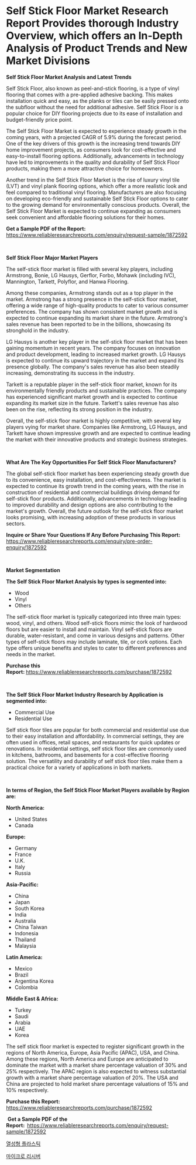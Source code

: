 <p><h1>Self Stick Floor Market Research Report Provides thorough Industry Overview, which offers an In-Depth Analysis of Product Trends and New Market Divisions</h1></p><p><strong>Self Stick Floor Market Analysis and Latest Trends</strong></p>
<p><p>Self Stick Floor, also known as peel-and-stick flooring, is a type of vinyl flooring that comes with a pre-applied adhesive backing. This makes installation quick and easy, as the planks or tiles can be easily pressed onto the subfloor without the need for additional adhesive. Self Stick Floor is a popular choice for DIY flooring projects due to its ease of installation and budget-friendly price point.</p><p>The Self Stick Floor Market is expected to experience steady growth in the coming years, with a projected CAGR of 5.9% during the forecast period. One of the key drivers of this growth is the increasing trend towards DIY home improvement projects, as consumers look for cost-effective and easy-to-install flooring options. Additionally, advancements in technology have led to improvements in the quality and durability of Self Stick Floor products, making them a more attractive choice for homeowners.</p><p>Another trend in the Self Stick Floor Market is the rise of luxury vinyl tile (LVT) and vinyl plank flooring options, which offer a more realistic look and feel compared to traditional vinyl flooring. Manufacturers are also focusing on developing eco-friendly and sustainable Self Stick Floor options to cater to the growing demand for environmentally conscious products. Overall, the Self Stick Floor Market is expected to continue expanding as consumers seek convenient and affordable flooring solutions for their homes.</p></p>
<p><strong>Get a Sample PDF of the Report:&nbsp;</strong> <a href="https://www.reliableresearchreports.com/enquiry/request-sample/1872592">https://www.reliableresearchreports.com/enquiry/request-sample/1872592</a></p>
<p>&nbsp;</p>
<p><strong>Self Stick Floor Major Market Players</strong></p>
<p><p>The self-stick floor market is filled with several key players, including Armstrong, Bonie, LG Hausys, Gerflor, Forbo, Mohawk (including IVC), Mannington, Tarkett, Polyflor, and Hanwa Flooring. </p><p>Among these companies, Armstrong stands out as a top player in the market. Armstrong has a strong presence in the self-stick floor market, offering a wide range of high-quality products to cater to various consumer preferences. The company has shown consistent market growth and is expected to continue expanding its market share in the future. Armstrong's sales revenue has been reported to be in the billions, showcasing its stronghold in the industry.</p><p>LG Hausys is another key player in the self-stick floor market that has been gaining momentum in recent years. The company focuses on innovation and product development, leading to increased market growth. LG Hausys is expected to continue its upward trajectory in the market and expand its presence globally. The company's sales revenue has also been steadily increasing, demonstrating its success in the industry.</p><p>Tarkett is a reputable player in the self-stick floor market, known for its environmentally friendly products and sustainable practices. The company has experienced significant market growth and is expected to continue expanding its market size in the future. Tarkett's sales revenue has also been on the rise, reflecting its strong position in the industry.</p><p>Overall, the self-stick floor market is highly competitive, with several key players vying for market share. Companies like Armstrong, LG Hausys, and Tarkett have shown impressive growth and are expected to continue leading the market with their innovative products and strategic business strategies.</p></p>
<p>&nbsp;</p>
<p><strong>What Are The Key Opportunities For Self Stick Floor Manufacturers?</strong></p>
<p><p>The global self-stick floor market has been experiencing steady growth due to its convenience, easy installation, and cost-effectiveness. The market is expected to continue its growth trend in the coming years, with the rise in construction of residential and commercial buildings driving demand for self-stick floor products. Additionally, advancements in technology leading to improved durability and design options are also contributing to the market's growth. Overall, the future outlook for the self-stick floor market looks promising, with increasing adoption of these products in various sectors.</p></p>
<p><strong>Inquire or Share Your Questions If Any Before Purchasing This Report:</strong> <a href="https://www.reliableresearchreports.com/enquiry/pre-order-enquiry/1872592">https://www.reliableresearchreports.com/enquiry/pre-order-enquiry/1872592</a></p>
<p>&nbsp;</p>
<p><strong>Market Segmentation</strong></p>
<p><strong>The Self Stick Floor Market Analysis by types is segmented into:</strong></p>
<p><ul><li>Wood</li><li>Vinyl</li><li>Others</li></ul></p>
<p><p>The self-stick floor market is typically categorized into three main types: wood, vinyl, and others. Wood self-stick floors mimic the look of hardwood floors but are easier to install and maintain. Vinyl self-stick floors are durable, water-resistant, and come in various designs and patterns. Other types of self-stick floors may include laminate, tile, or cork options. Each type offers unique benefits and styles to cater to different preferences and needs in the market.</p></p>
<p><strong>Purchase this Report:&nbsp;</strong><a href="https://www.reliableresearchreports.com/purchase/1872592">https://www.reliableresearchreports.com/purchase/1872592</a></p>
<p>&nbsp;</p>
<p><strong>The Self Stick Floor Market Industry Research by Application is segmented into:</strong></p>
<p><ul><li>Commercial Use</li><li>Residential Use</li></ul></p>
<p><p>Self stick floor tiles are popular for both commercial and residential use due to their easy installation and affordability. In commercial settings, they are often used in offices, retail spaces, and restaurants for quick updates or renovations. In residential settings, self stick floor tiles are commonly used in kitchens, bathrooms, and basements for a cost-effective flooring solution. The versatility and durability of self stick floor tiles make them a practical choice for a variety of applications in both markets.</p></p>
<p>&nbsp;</p>
<p><strong>In terms of Region, the Self Stick Floor Market Players available by Region are:</strong></p>
<p>
    <p> <strong> North America: </strong>
        <ul>
            <li>United States</li>
            <li>Canada</li>
        </ul>
        </p> 
    <p> <strong> Europe: </strong>
        <ul>
            <li>Germany</li>
            <li>France</li>
            <li>U.K.</li>
            <li>Italy</li>
            <li>Russia</li>
        </ul>
        </p> 
    <p> <strong> Asia-Pacific: </strong>
        <ul>
            <li>China</li>
            <li>Japan</li>
            <li>South Korea</li>
            <li>India</li>
            <li>Australia</li>
            <li>China Taiwan</li>
            <li>Indonesia</li>
            <li>Thailand</li>
            <li>Malaysia</li>
        </ul>
        </p> 
    <p> <strong> Latin America: </strong>
        <ul>
            <li>Mexico</li>
            <li>Brazil</li>
            <li>Argentina Korea</li>
            <li>Colombia</li>
        </ul>
        </p> 
    <p> <strong> Middle East & Africa: </strong>
        <ul>
            <li>Turkey</li>
            <li>Saudi</li>
            <li>Arabia</li>
            <li>UAE</li>
            <li>Korea</li>
        </ul>
    </p>
    </p>
<p><p>The self stick floor market is expected to register significant growth in the regions of North America, Europe, Asia Pacific (APAC), USA, and China. Among these regions, North America and Europe are anticipated to dominate the market with a market share percentage valuation of 30% and 25% respectively. The APAC region is also expected to witness substantial growth with a market share percentage valuation of 20%. The USA and China are projected to hold market share percentage valuations of 15% and 10% respectively.</p></p>
<p><strong>Purchase this Report: </strong><a href="https://www.reliableresearchreports.com/purchase/1872592">https://www.reliableresearchreports.com/purchase/1872592</a></p>
<p>&nbsp;<strong>Get a Sample PDF of the Report:&nbsp;&nbsp;</strong><a href="https://www.reliableresearchreports.com/enquiry/request-sample/1872592">https://www.reliableresearchreports.com/enquiry/request-sample/1872592</a></p>
<p><strong></strong></p>
<p><p><a href="https://medium.com/@santiagoiza565682023/%ED%8F%BC%EC%84%B1%EC%84%B1%ED%98%95-%ED%94%8C%EB%9D%BC%EC%8A%A4%ED%8B%B1-%EC%8B%9C%EC%9E%A5-%EA%B2%BD%EC%9F%81-%EB%B6%84%EC%84%9D-%EC%8B%9C%EC%9E%A5-%EB%8F%99%ED%96%A5-%EB%B0%8F-2031%EB%85%84%EA%B9%8C%EC%A7%80%EC%9D%98-%EC%A0%84%EB%A7%9D-8b854137205c">열성형 플라스틱</a></p><p><a href="https://medium.com/@sweetums856856/%EB%AF%B8%ED%81%AC%EB%A1%9C-%EB%A6%AC%EC%8B%9C%EB%B2%84-%EC%8B%9C%EC%9E%A5-%EB%B6%84%EC%84%9D-cagr-%EC%8B%9C%EC%9E%A5-%EB%B6%84%ED%95%A0-%EB%B0%8F-%EA%B8%80%EB%A1%9C%EB%B2%8C-%EC%82%B0%EC%97%85-%EA%B0%9C%EC%9A%94-e5dbe1a58df2">마이크로 리시버</a></p></p>
